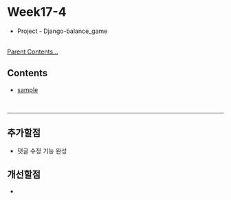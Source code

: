 # Week17-4

-   Project - Django-balance_game


<link rel="stylesheet" href="../../assets/stylesheets/my_style.css">

<br>[Parent Contents...](../../README.md/#til-today-i-learned)


## Contents
- [sample](#sample)

<br>


-----

## 추가할점

- 댓글 수정 기능 완성


## 개선할점

- 